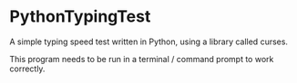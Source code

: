 # PythonTypingTest
A simple typing speed test written in Python, using a library called curses.

This program needs to be run in a terminal / command prompt to work correctly.